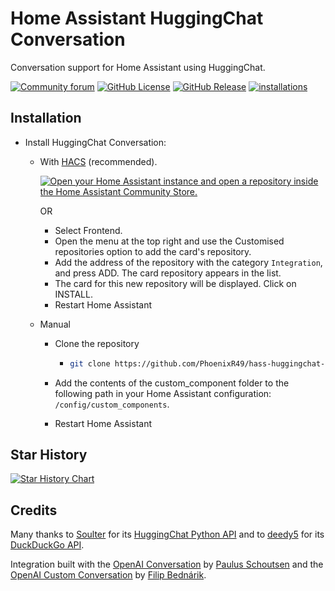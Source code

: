 # Home Assistant HuggingChat Conversation

Conversation support for Home Assistant using HuggingChat.

[![Community forum](https://img.shields.io/badge/community-forum-green?link=https%3A%2F%2Fcommunity.home-assistant.io%2Ft%2Fhuggingchat-integration%2F668518&style=for-the-badge)](https://community.home-assistant.io/t/huggingchat-integration/668518)
[![GitHub License](https://img.shields.io/github/license/PhoenixR49/hass-huggingchat-conversation?style=for-the-badge)](https://github.com/PhoenixR49/hass-huggingchat-conversation?tab=GPL-3.0-1-ov-file#readme)
[![GitHub Release](https://img.shields.io/github/v/release/PhoenixR49/hass-huggingchat-conversation?style=for-the-badge)](https://github.com/PhoenixR49/hass-huggingchat-conversation/releases)
[![installations](https://img.shields.io/endpoint?url=https://ha-analytics.vaskivskyi.com/badges/huggingchat_conversation/total.json&style=for-the-badge&color=blue)](https://github.com/Vaskivskyi/ha-analytics)

## Installation

- Install HuggingChat Conversation:
  - With [HACS](https://hacs.xyz) (recommended).

    [![Open your Home Assistant instance and open a repository inside the Home Assistant Community Store.](https://my.home-assistant.io/badges/hacs_repository.svg)](https://my.home-assistant.io/redirect/hacs_repository/?owner=PhoenixR49&repository=hass-huggingchat-conversation&category=Integration)

    OR
    - Select Frontend.
    - Open the menu at the top right and use the Customised repositories option to add the card's repository.
    - Add the address of the repository with the category `Integration`, and press ADD. The card repository appears in the list.
    - The card for this new repository will be displayed. Click on INSTALL.
    - Restart Home Assistant
  - Manual
    - Clone the repository

      - ```bash
        git clone https://github.com/PhoenixR49/hass-huggingchat-conversation
        ```

    - Add the contents of the custom_component folder to the following path in your Home Assistant configuration: `/config/custom_components`.
    - Restart Home Assistant

## Star History

<a href="https://star-history.com/#PhoenixR49/hass-huggingchat-conversation&Date">
  <picture>
    <source media="(prefers-color-scheme: dark)" srcset="https://api.star-history.com/svg?repos=PhoenixR49/hass-huggingchat-conversation&type=Date&theme=dark" />
    <source media="(prefers-color-scheme: light)" srcset="https://api.star-history.com/svg?repos=PhoenixR49/hass-huggingchat-conversation&type=Date" />
    <img alt="Star History Chart" src="https://api.star-history.com/svg?repos=PhoenixR49/hass-huggingchat-conversation&type=Date" />
  </picture>
</a>

## Credits

Many thanks to [Soulter](https://github.com/Soulter) for its [HuggingChat Python API](https://github.com/Soulter/hugging-chat-api) and to [deedy5](https://github.com/deedy5) for its [DuckDuckGo API](https://github.com/deedy5/duckduckgo_search).

Integration built with the [OpenAI Conversation](https://github.com/home-assistant/core/blob/dev/homeassistant/components/openai_conversation) by [Paulus Schoutsen](https://github.com/balloob) and the [OpenAI Custom Conversation](https://github.com/drndos/hass-openai-custom-conversation) by [Filip Bednárik](https://github.com/drndos/).
